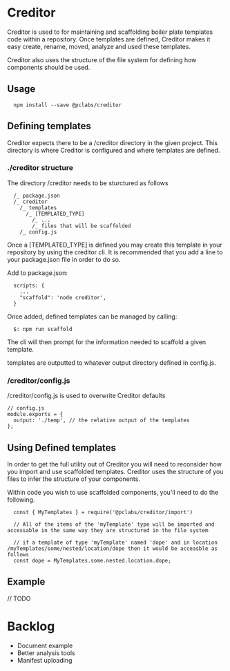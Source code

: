 # Creditor

Creditor is used to for maintaining and scaffolding boiler plate templates code within a repository. Once templates are defined, Creditor makes it easy create, rename, moved, analyze and used these templates.

Creditor also uses the structure of the file system for defining how components should be used.

## Usage
```
  npm install --save @pclabs/creditor
```

## Defining templates

Creditor expects there to be a /creditor directory in the given project. This directory is where Creditor is configured and where templates are defined.

### ./creditor structure

The directory /creditor needs to be sturctured as follows
```
  /_ package.json
  /_ creditor
    /_ templates
      /_ [TEMPLATED_TYPE]
        /_ ...
        /_ files that will be scaffolded
    /_ config.js
```

Once a [TEMPLATED_TYPE] is defined you may create this template in your repository by using the creditor cli. It is recommended that you add a line to your package.json file in order to do so.

Add to package.json:
```
  scripts: {
    ...
    "scaffold": 'node creditor',
  }
```

Once added, defined templates can be managed by calling:
```
  $: npm run scaffold
```

The cli will then prompt for the information needed to scaffold a given template.

templates are outputted to whatever output directory defined in config.js.

### /creditor/config.js

/creditor/config.js is used to overwrite Creditor defaults
```
// config.js
module.exports = {
  output: './temp', // the relative output of the templates
};
```

## Using Defined templates

In order to get the full utility out of Creditor you will need to reconsider how you import and use scaffolded templates. Creditor uses the structure of you files to infer the structure of your components.

Within code you wish to use scaffolded components, you'll need to do the following.

```
  const { MyTemplates } = require('@pclabs/creditor/import')
  
  // All of the items of the 'myTemplate' type will be imported and accessable in the same way they are structured in the file system
  
  // if a template of type 'myTemplate' named 'dope' and in location /myTemplates/some/nested/location/dope then it would be acceasble as follows
  const dope = MyTemplates.some.nested.location.dope;
```


## Example
// TODO

# Backlog
- Document example
- Better analysis tools
- Manifest uploading